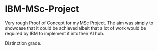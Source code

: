 # IBM-MSc-Project

Very rough Proof of Concept for my MSc Project. The aim was simply to showcase that it could be achieved albeit that a lot of work would be required by IBM to implement it into their AI hub.

Distinction grade.
